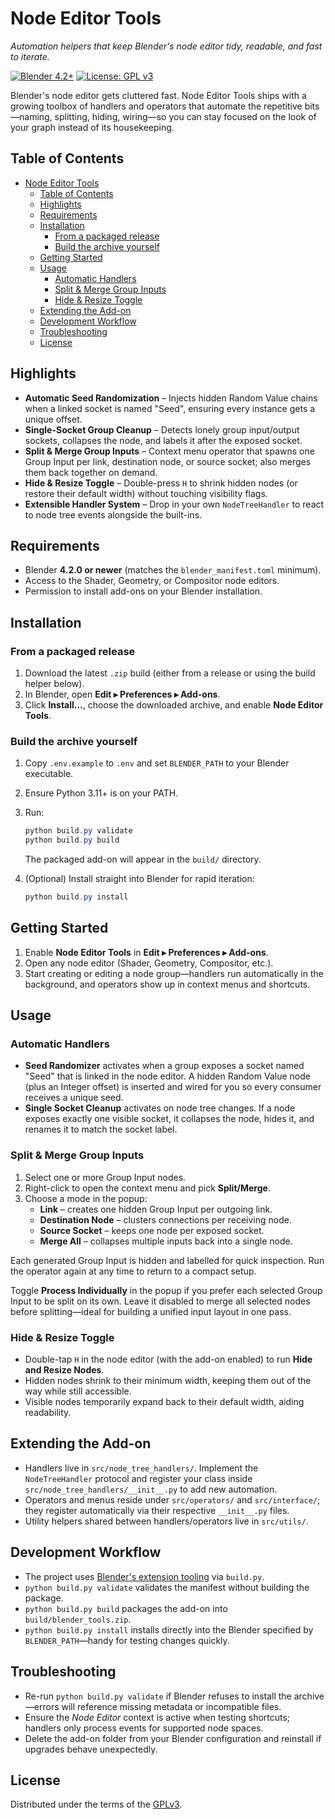 # Node Editor Tools

*Automation helpers that keep Blender's node editor tidy, readable, and fast to iterate.*

[![Blender 4.2+](https://img.shields.io/badge/Blender-4.2%2B-orange?logo=blender)](https://www.blender.org/download/)
[![License: GPL v3](https://img.shields.io/badge/License-GPLv3-blue.svg)](LICENSE)

Blender's node editor gets cluttered fast. Node Editor Tools ships with a growing toolbox of handlers and operators that automate the repetitive bits—naming, splitting, hiding, wiring—so you can stay focused on the look of your graph instead of its housekeeping.

## Table of Contents

- [Node Editor Tools](#node-editor-tools)
  - [Table of Contents](#table-of-contents)
  - [Highlights](#highlights)
  - [Requirements](#requirements)
  - [Installation](#installation)
    - [From a packaged release](#from-a-packaged-release)
    - [Build the archive yourself](#build-the-archive-yourself)
  - [Getting Started](#getting-started)
  - [Usage](#usage)
    - [Automatic Handlers](#automatic-handlers)
    - [Split \& Merge Group Inputs](#split--merge-group-inputs)
    - [Hide \& Resize Toggle](#hide--resize-toggle)
  - [Extending the Add-on](#extending-the-add-on)
  - [Development Workflow](#development-workflow)
  - [Troubleshooting](#troubleshooting)
  - [License](#license)

## Highlights

- **Automatic Seed Randomization** – Injects hidden Random Value chains when a linked socket is named "Seed", ensuring every instance gets a unique offset.
- **Single-Socket Group Cleanup** – Detects lonely group input/output sockets, collapses the node, and labels it after the exposed socket.
- **Split & Merge Group Inputs** – Context menu operator that spawns one Group Input per link, destination node, or source socket; also merges them back together on demand.
- **Hide & Resize Toggle** – Double-press `H` to shrink hidden nodes (or restore their default width) without touching visibility flags.
- **Extensible Handler System** – Drop in your own `NodeTreeHandler` to react to node tree events alongside the built-ins.

## Requirements

- Blender **4.2.0 or newer** (matches the `blender_manifest.toml` minimum).
- Access to the Shader, Geometry, or Compositor node editors.
- Permission to install add-ons on your Blender installation.

## Installation

### From a packaged release

1. Download the latest `.zip` build (either from a release or using the build helper below).
2. In Blender, open **Edit ▸ Preferences ▸ Add-ons**.
3. Click **Install…**, choose the downloaded archive, and enable **Node Editor Tools**.

### Build the archive yourself

1. Copy `.env.example` to `.env` and set `BLENDER_PATH` to your Blender executable.
2. Ensure Python 3.11+ is on your PATH.
3. Run:

   ```powershell
   python build.py validate
   python build.py build
   ```

   The packaged add-on will appear in the `build/` directory.

4. (Optional) Install straight into Blender for rapid iteration:

   ```powershell
   python build.py install
   ```

## Getting Started

1. Enable **Node Editor Tools** in **Edit ▸ Preferences ▸ Add-ons**.
2. Open any node editor (Shader, Geometry, Compositor, etc.).
3. Start creating or editing a node group—handlers run automatically in the background, and operators show up in context menus and shortcuts.

## Usage

### Automatic Handlers

- **Seed Randomizer** activates when a group exposes a socket named "Seed" that is linked in the node editor. A hidden Random Value node (plus an Integer offset) is inserted and wired for you so every consumer receives a unique seed.
- **Single Socket Cleanup** activates on node tree changes. If a node exposes exactly one visible socket, it collapses the node, hides it, and renames it to match the socket label.

### Split & Merge Group Inputs

1. Select one or more Group Input nodes.
2. Right-click to open the context menu and pick **Split/Merge**.
3. Choose a mode in the popup:
   - **Link** – creates one hidden Group Input per outgoing link.
   - **Destination Node** – clusters connections per receiving node.
   - **Source Socket** – keeps one node per exposed socket.
   - **Merge All** – collapses multiple inputs back into a single node.

Each generated Group Input is hidden and labelled for quick inspection. Run the operator again at any time to return to a compact setup.

Toggle **Process Individually** in the popup if you prefer each selected Group Input to be split on its own. Leave it disabled to merge all selected nodes before splitting—ideal for building a unified input layout in one pass.

### Hide & Resize Toggle

- Double-tap `H` in the node editor (with the add-on enabled) to run **Hide and Resize Nodes**.
- Hidden nodes shrink to their minimum width, keeping them out of the way while still accessible.
- Visible nodes temporarily expand back to their default width, aiding readability.

## Extending the Add-on

- Handlers live in `src/node_tree_handlers/`. Implement the `NodeTreeHandler` protocol and register your class inside `src/node_tree_handlers/__init__.py` to add new automation.
- Operators and menus reside under `src/operators/` and `src/interface/`; they register automatically via their respective `__init__.py` files.
- Utility helpers shared between handlers/operators live in `src/utils/`.

## Development Workflow

- The project uses [Blender's extension tooling](https://projects.blender.org/extensions) via `build.py`.
- `python build.py validate` validates the manifest without building the package.
- `python build.py build` packages the add-on into `build/blender_tools.zip`.
- `python build.py install` installs directly into the Blender specified by `BLENDER_PATH`—handy for testing changes quickly.

## Troubleshooting

- Re-run `python build.py validate` if Blender refuses to install the archive—errors will reference missing metadata or incompatible files.
- Ensure the *Node Editor* context is active when testing shortcuts; handlers only process events for supported node spaces.
- Delete the add-on folder from your Blender configuration and reinstall if upgrades behave unexpectedly.

## License

Distributed under the terms of the [GPLv3](LICENSE).
